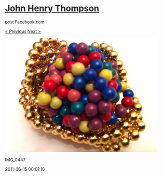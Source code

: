 # [John Henry Thompson](../README.md)
post Facebook.com

[< Previous](2011-06-16-2.md) [Next >](2011-06-15-2.md)

[![](../media/2011-06-15/Magnetic-Balls-IMG_0447.jpg)](../README.md)

IMG_0447

2011-06-15 00:01:10
